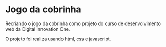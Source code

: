 # Jogo da cobrinha

Recriando o jogo da cobrinha como projeto do curso de desenvolvimento web da Digital Innovation One.

O projeto foi realiza usando html, css e javascript.